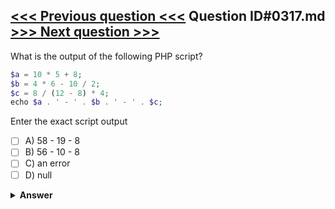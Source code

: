 [<<< Previous question <<<](0316.md)   Question ID#0317.md   [>>> Next question >>>](0318.md)
---

What is the output of the following PHP script?

```php
$a = 10 * 5 + 8;
$b = 4 * 6 - 10 / 2;
$c = 8 / (12 - 8) * 4;
echo $a . ' - ' . $b . ' - ' . $c;
```
Enter the exact script output

- [ ] A) 58 - 19 - 8
- [ ] B) 56 - 10 - 8
- [ ] C) an error
- [ ] D) null

<details><summary><b>Answer</b></summary>
<p>
  Answer: <strong>A</strong>
</p>
</details>

